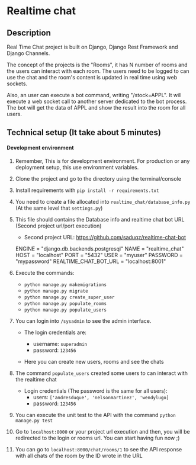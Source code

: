 # Realtime chat


## Description
Real Time Chat project is built on Django, Django Rest Framework and Django Channels.


The concept of the projects is the "Rooms", it has N number of rooms and the users can
interact with each room. The users need to be logged to can use the chat and the room's 
content is updated in real time using web sockets.

Also, an user can execute a bot command, writing "/stock=APPL". It will execute a web socket
call to another server dedicated to the bot process. The bot will get the data of 
APPL and show the result into the room for all users.


## Technical setup (It take about 5 minutes)

#### Development environment

1. Remember, This is for development environment. For production or any deployment setup,
this use environment variables.

1. Clone the project and go to the directory using the terminal/console

1. Install requirements with `pip install -r requirements.txt`

1. You need to create a file allocated into `realtime_chat/database_info.py` 
(At the same level that `settings.py`)

1. This file should contains the Database info and realtime chat bot URL (Second project
url/port execution)

    - Second project URL: https://github.com/saduqz/realtime-chat-bot
    

    ENGINE = "django.db.backends.postgresql"
    NAME = "realtime_chat"
    HOST = "localhost"
    PORT = "5432"
    USER = "myuser"
    PASSWORD = "mypassword"
    REALTIME_CHAT_BOT_URL = "localhost:8001"
    

1. Execute the commands:
     - `python manage.py makemigrations`
     - `python manage.py migrate`
     - `python manage.py create_super_user`
     - `python manage.py populate_rooms`
     - `python manage.py populate_users`
     
1. You can login into `/sysadmin` to see the admin interface.

    - The login credentials are:
        - username: `superadmin`
        - password: `123456`
        
    - Here you can create new users, rooms and see the chats
        
1. The command `populate_users` created some users to can interact with the realtime chat

    - Login credentials (The password is the same for all users):
        - users: `['andresduque', 'nelsonmartinez', 'wendylugo]`
        - password: `123456`
        
1. You can execute the unit test to the API with the command `python manage.py test`        
        
1. Go to `localhost:8000` or your project url execution and then, you will be redirected
to the login or rooms url. You can start having fun now ;)

1. You can go to `localhost:8000/chat/rooms/1` to see the API response 
with all chats of the room by the ID wrote in the URL